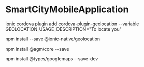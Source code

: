 # SmartCityMobileApplication
ionic cordova plugin add cordova-plugin-geolocation --variable GEOLOCATION_USAGE_DESCRIPTION="To locate you"

npm install --save @ionic-native/geolocation

npm install @agm/core --save

npm install @types/googlemaps --save-dev
